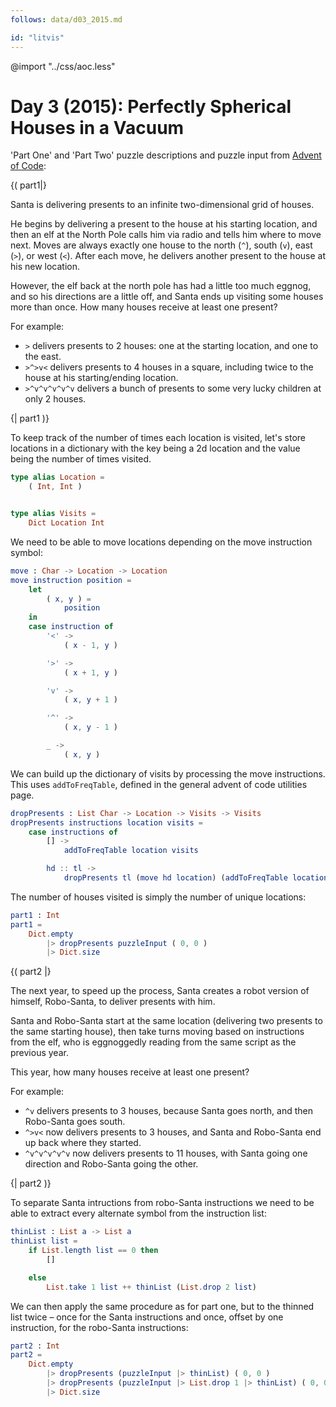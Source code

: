 ```yaml
---
follows: data/d03_2015.md

id: "litvis"
---
```


@import "../css/aoc.less"

# Day 3 (2015): Perfectly Spherical Houses in a Vacuum

'Part One' and 'Part Two' puzzle descriptions and puzzle input from [Advent of Code](https://adventofcode.com/2015/day/3):

{( part1|}

Santa is delivering presents to an infinite two-dimensional grid of houses.

He begins by delivering a present to the house at his starting location, and then an elf at the North Pole calls him via radio and tells him where to move next. Moves are always exactly one house to the north (`^`), south (`v`), east (`>`), or west (`<`). After each move, he delivers another present to the house at his new location.

However, the elf back at the north pole has had a little too much eggnog, and so his directions are a little off, and Santa ends up visiting some houses more than once. How many houses receive at least one present?

For example:

- `>` delivers presents to 2 houses: one at the starting location, and one to the east.
- `>^>v<` delivers presents to 4 houses in a square, including twice to the house at his starting/ending location.
- `>^v^v^v^v^v` delivers a bunch of presents to some very lucky children at only 2 houses.

{| part1 )}

To keep track of the number of times each location is visited, let's store locations in a dictionary with the key being a 2d location and the value being the number of times visited.

```elm {l}
type alias Location =
    ( Int, Int )


type alias Visits =
    Dict Location Int
```

We need to be able to move locations depending on the move instruction symbol:

```elm {l}
move : Char -> Location -> Location
move instruction position =
    let
        ( x, y ) =
            position
    in
    case instruction of
        '<' ->
            ( x - 1, y )

        '>' ->
            ( x + 1, y )

        'v' ->
            ( x, y + 1 )

        '^' ->
            ( x, y - 1 )

        _ ->
            ( x, y )
```

We can build up the dictionary of visits by processing the move instructions.
This uses `addToFreqTable`, defined in the general advent of code utilities page.

```elm {l}
dropPresents : List Char -> Location -> Visits -> Visits
dropPresents instructions location visits =
    case instructions of
        [] ->
            addToFreqTable location visits

        hd :: tl ->
            dropPresents tl (move hd location) (addToFreqTable location visits)
```

The number of houses visited is simply the number of unique locations:

```elm {l r}
part1 : Int
part1 =
    Dict.empty
        |> dropPresents puzzleInput ( 0, 0 )
        |> Dict.size
```

{( part2 |}

The next year, to speed up the process, Santa creates a robot version of himself, Robo-Santa, to deliver presents with him.

Santa and Robo-Santa start at the same location (delivering two presents to the same starting house), then take turns moving based on instructions from the elf, who is eggnoggedly reading from the same script as the previous year.

This year, how many houses receive at least one present?

For example:

- `^v` delivers presents to 3 houses, because Santa goes north, and then Robo-Santa goes south.
- `^>v<` now delivers presents to 3 houses, and Santa and Robo-Santa end up back where they started.
- `^v^v^v^v^v` now delivers presents to 11 houses, with Santa going one direction and Robo-Santa going the other.

{| part2 )}

To separate Santa intructions from robo-Santa instructions we need to be able to extract every alternate symbol from the instruction list:

```elm {l}
thinList : List a -> List a
thinList list =
    if List.length list == 0 then
        []

    else
        List.take 1 list ++ thinList (List.drop 2 list)
```

We can then apply the same procedure as for part one, but to the thinned list twice – once for the Santa instructions and once, offset by one instruction, for the robo-Santa instructions:

```elm {l r}
part2 : Int
part2 =
    Dict.empty
        |> dropPresents (puzzleInput |> thinList) ( 0, 0 )
        |> dropPresents (puzzleInput |> List.drop 1 |> thinList) ( 0, 0 )
        |> Dict.size
```
